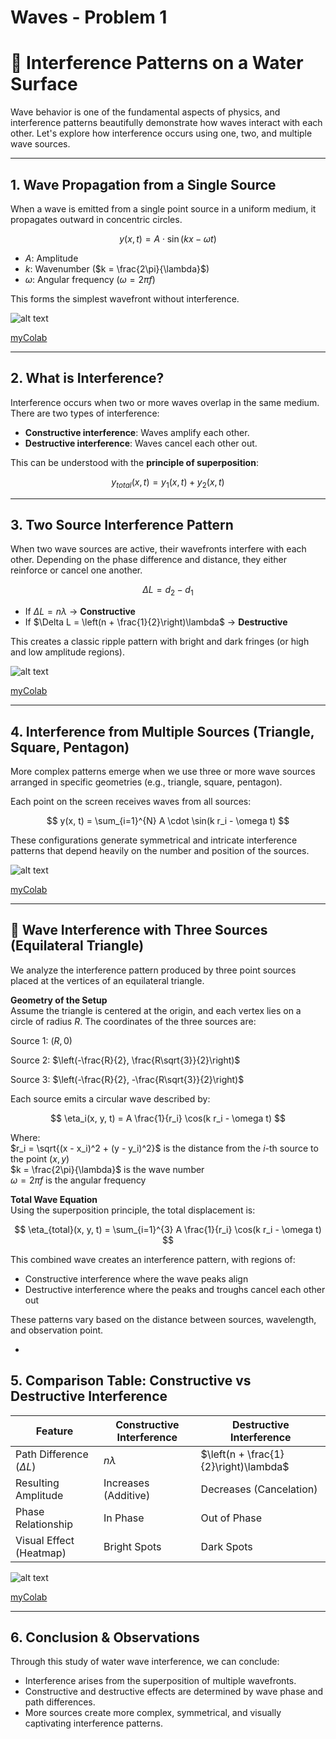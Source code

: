 # Waves - Problem 1

# 🌊 Interference Patterns on a Water Surface

Wave behavior is one of the fundamental aspects of physics, and interference patterns beautifully demonstrate how waves interact with each other. Let's explore how interference occurs using one, two, and multiple wave sources.

---

## 1. Wave Propagation from a Single Source

When a wave is emitted from a single point source in a uniform medium, it propagates outward in concentric circles.

$$
y(x, t) = A \cdot \sin(kx - \omega t)
$$

- $A$: Amplitude  
- $k$: Wavenumber ($k = \frac{2\pi}{\lambda}$)  
- $\omega$: Angular frequency ($\omega = 2\pi f$)

This forms the simplest wavefront without interference.

![alt text](ezgif-5360948d30991e.gif)

[myColab](https://colab.research.google.com/drive/1WQxmiMLIsL2ufN6T2BxyM0rU3LA6xP32#scrollTo=V_G9iZluLVFB)

---

## 2. What is Interference?

Interference occurs when two or more waves overlap in the same medium. There are two types of interference:

- **Constructive interference**: Waves amplify each other.  
- **Destructive interference**: Waves cancel each other out.

This can be understood with the **principle of superposition**:

$$
y_{total}(x, t) = y_1(x, t) + y_2(x, t)
$$

---

## 3. Two Source Interference Pattern

When two wave sources are active, their wavefronts interfere with each other. Depending on the phase difference and distance, they either reinforce or cancel one another.

$$
\Delta L = d_2 - d_1
$$

- If $\Delta L = n \lambda$ → **Constructive**  
- If $\Delta L = \left(n + \frac{1}{2}\right)\lambda$ → **Destructive**

This creates a classic ripple pattern with bright and dark fringes (or high and low amplitude regions).

![alt text](ezgif-5ae0cc7de2bf36.gif)

[myColab](https://colab.research.google.com/drive/1W9fYy5XyZolfC1KMuiw90_HwIuNlDRac)

---

## 4. Interference from Multiple Sources (Triangle, Square, Pentagon)

More complex patterns emerge when we use three or more wave sources arranged in specific geometries (e.g., triangle, square, pentagon).

Each point on the screen receives waves from all sources:

$$
y(x, t) = \sum_{i=1}^{N} A \cdot \sin(k r_i - \omega t)
$$

These configurations generate symmetrical and intricate interference patterns that depend heavily on the number and position of the sources.

![alt text](ezgif-54181be6e59c12.gif)

[myColab](https://colab.research.google.com/drive/1Xa4HqSR1vmmIT5wM9vWm2PsDV65MQEcB)

---

## 🔺 Wave Interference with Three Sources (Equilateral Triangle)  
We analyze the interference pattern produced by three point sources placed at the vertices of an equilateral triangle.

**Geometry of the Setup**  
Assume the triangle is centered at the origin, and each vertex lies on a circle of radius $R$. The coordinates of the three sources are:

Source 1: $(R, 0)$

Source 2: $\left(-\frac{R}{2}, \frac{R\sqrt{3}}{2}\right)$

Source 3: $\left(-\frac{R}{2}, -\frac{R\sqrt{3}}{2}\right)$

Each source emits a circular wave described by:

$$
\eta_i(x, y, t) = A \frac{1}{r_i} \cos(k r_i - \omega t)
$$

Where:  
$r_i = \sqrt{(x - x_i)^2 + (y - y_i)^2}$ is the distance from the $i$-th source to the point $(x, y)$  
$k = \frac{2\pi}{\lambda}$ is the wave number  
$\omega = 2\pi f$ is the angular frequency  

**Total Wave Equation**  
Using the superposition principle, the total displacement is:

$$
\eta_{total}(x, y, t) = \sum_{i=1}^{3} A \frac{1}{r_i} \cos(k r_i - \omega t)
$$

This combined wave creates an interference pattern, with regions of:  
- Constructive interference where the wave peaks align  
- Destructive interference where the peaks and troughs cancel each other out  

These patterns vary based on the distance between sources, wavelength, and observation point.

-

## 5. Comparison Table: Constructive vs Destructive Interference

| Feature                 | Constructive Interference          | Destructive Interference          |
|-------------------------|------------------------------------|------------------------------------|
| Path Difference ($\Delta L$) | $n \lambda$                     | $\left(n + \frac{1}{2}\right)\lambda$ |
| Resulting Amplitude     | Increases (Additive)               | Decreases (Cancelation)           |
| Phase Relationship      | In Phase                           | Out of Phase                      |
| Visual Effect (Heatmap) | Bright Spots                       | Dark Spots                         |

![alt text](ezgif-5c3cbcfb7dc652.gif)

[myColab](https://colab.research.google.com/drive/1vyBFlEa-NqcweMD3fCrNBjZhsgLHtjfX)

---

## 6. Conclusion & Observations

Through this study of water wave interference, we can conclude:

- Interference arises from the superposition of multiple wavefronts.
- Constructive and destructive effects are determined by wave phase and path differences.
- More sources create more complex, symmetrical, and visually captivating interference patterns.
